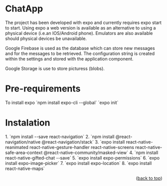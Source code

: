 # ChatApp

The project has been developed with expo and currently requires expo start to start. Using expo a web version is available as an alternative to using a physical device (i.e.an IOS/Android phone). Emulators are also available should physical devices be unavailable.

Google Firebase is used as the database which can store new messages and for the messages to be retrieved. The configuration string is created within the settings and stored with the application component.

Google Storage is use to store picturess (blobs).

<h1>Pre-requirements</h1>
To install expo 
`npm install expo-cli --global`
`expo init`

<h1>Instalation</h1>
1. `npm install --save react-navigation`
2. `npm install @react-navigation/native @react-navigation/stack`
3. `expo install react-native-reanimated react-native-gesture-handler react-native-screens react-native-safe-area-context @react-native-community/masked-view`
4. `npm install react-native-gifted-chat --save`
5. `expo install expo-permissions`
6. `expo install expo-image-picker`
7. `expo install expo-location`
8. `expo install react-native-maps`
   

<p align="right">(<a href="#top">back to top</a>)</p>
